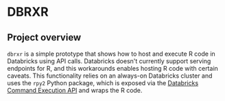 # DBRXR

## Project overview

`dbrxr` is a simple prototype that shows how to host and execute R code in Databricks using API calls. Databricks doesn't currently support serving endpoints for R, and this workarounds enables hosting R code with certain caveats. This functionality relies on an always-on Databricks cluster and uses the `rpy2` Python package, which is exposed via the [Databricks Command Execution API](https://docs.databricks.com/api/workspace/commandexecution) and wraps the R code.





